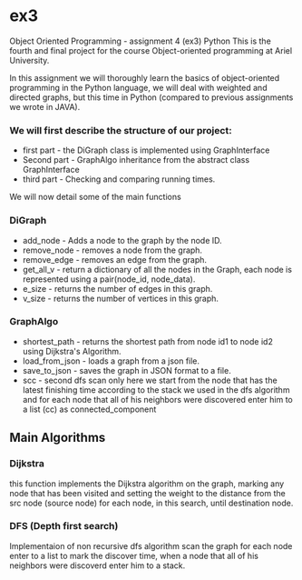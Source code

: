 # ex3

Object Oriented Programming - assignment 4 (ex3) Python
This is the fourth and final project for the course
Object-oriented programming at Ariel University.

In this assignment we will thoroughly learn the basics of object-oriented programming in the Python language,
we will deal with weighted and directed graphs, but this time in Python (compared to previous assignments we wrote in JAVA).

### We will first describe the structure of our project:
* first part - the DiGraph class is implemented using GraphInterface
* Second part - GraphAlgo inheritance from the abstract class GraphInterface
* third part - Checking and comparing running times.

We will now detail some of the main functions
### DiGraph
* add_node - Adds a node to the graph by the node ID.
* remove_node - removes a node from the graph.
* remove_edge - removes an edge from the graph.
* get_all_v - return a dictionary of all the nodes in the Graph, each node is represented using a pair(node_id, node_data).
* e_size - returns the number of edges in this graph.
* v_size - returns the number of vertices in this graph.

### GraphAlgo
* shortest_path - returns the shortest path from node id1 to node id2 using Dijkstra's Algorithm.
* load_from_json - loads a graph from a json file.
* save_to_json - saves the graph in JSON format to a file.
* scc - second dfs scan only here we start from the node that has the latest finishing time
        according to the stack we used in the dfs algorithm and for each node that all of his neighbors
        were discovered enter him to a list (cc) as connected_component


## Main Algorithms
### Dijkstra
this function implements the Dijkstra algorithm on the graph,
marking any node that has been visited and setting the weight to the distance from the src node (source node)
for each node, in this search, until destination node.

### DFS (Depth first search)
Implementaion of non recursive dfs algorithm scan the graph for each node
enter to a list to mark the discover time, when a node that all of his neighbors
were discoverd enter him to a stack.



